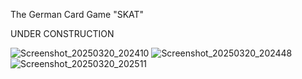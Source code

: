 The German Card Game "SKAT"

UNDER CONSTRUCTION

![Screenshot_20250320_202410](https://github.com/user-attachments/assets/9a629fb0-413f-4be4-8722-ec5c618ba87e)
![Screenshot_20250320_202448](https://github.com/user-attachments/assets/18849762-95e3-46c2-a3ac-f5fd9061e991)
![Screenshot_20250320_202511](https://github.com/user-attachments/assets/e2a00efa-fb32-463f-b9b9-a8b356c7fe2e)

